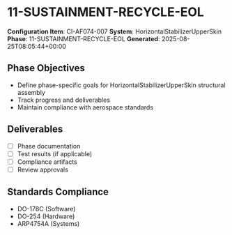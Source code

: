 # 11-SUSTAINMENT-RECYCLE-EOL

**Configuration Item**: CI-AF074-007
**System**: HorizontalStabilizerUpperSkin
**Phase**: 11-SUSTAINMENT-RECYCLE-EOL
**Generated**: 2025-08-25T08:05:44+00:00

## Phase Objectives
- Define phase-specific goals for HorizontalStabilizerUpperSkin structural assembly
- Track progress and deliverables
- Maintain compliance with aerospace standards

## Deliverables
- [ ] Phase documentation
- [ ] Test results (if applicable)
- [ ] Compliance artifacts
- [ ] Review approvals

## Standards Compliance
- DO-178C (Software)
- DO-254 (Hardware)
- ARP4754A (Systems)

